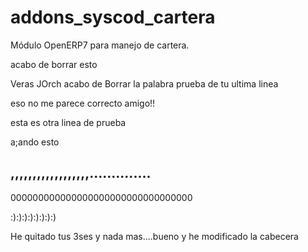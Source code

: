 addons_syscod_cartera
=====================


Módulo OpenERP7 para manejo de cartera.

acabo de borrar esto


Veras JOrch acabo de Borrar la palabra prueba de tu ultima linea

eso no me parece correcto amigo!!






esta es otra linea de prueba


a;ando esto


,,,,,,,,,,,,,,,,,,..............
---------------------------------
000000000000000000000000000000000


:):):):):):):):)


He quitado tus 3ses y nada mas....bueno y he modificado la cabecera



